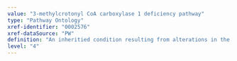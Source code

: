 ```yaml
---
value: "3-methylcrotonyl CoA carboxylase 1 deficiency pathway"
type: "Pathway Ontology"
xref-identifier: "0002576"
xref-dataSource: "PW"
definition: "An inheritied condition resulting from alterations in the degradation of branched-chain amino acid due to defects in the alpha subunit of methylcrotonyl CoA carboxylase (MCCC1). MCCC is a biotin-requiring enzyme in the mitochondria."
level: "4"
---
```

